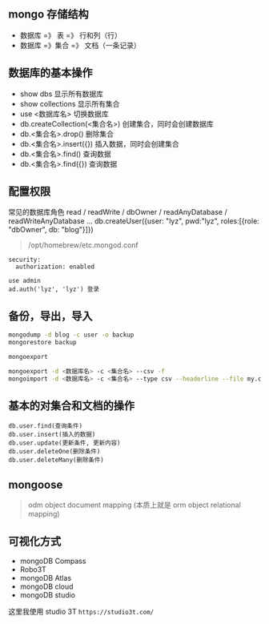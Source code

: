 ## mongo 存储结构

- 数据库 =》 表 =》 行和列（行）
- 数据库 =》集合 =》 文档（一条记录）

## 数据库的基本操作

- show dbs 显示所有数据库
- show collections 显示所有集合
- use <数据库名> 切换数据库
- db.createCollection(<集合名>) 创建集合，同时会创建数据库
- db.<集合名>.drop() 删除集合
- db.<集合名>.insert({}) 插入数据，同时会创建集合
- db.<集合名>.find() 查询数据
- db.<集合名>.find({}) 查询数据

## 配置权限

常见的数据库角色 read / readWrite / dbOwner / readAnyDatabase / readWriteAnyDatabase ...
db.createUser({user: "lyz", pwd:"lyz", roles:[{role: "dbOwner", db: "blog"}]})

> /opt/homebrew/etc.mongod.conf

```
security:
  authorization: enabled
```

```
use admin
ad.auth('lyz', 'lyz') 登录
```

## 备份，导出，导入

```sh
mongodump -d blog -c user -o backup
mongorestore backup

mongoexport

mongoexport -d <数据库名> -c <集合名> --csv -f
mongoimport -d <数据库名> -c <集合名> --type csv --headerline --file my.csv
```

## 基本的对集合和文档的操作

```
db.user.find(查询条件)
db.user.insert(插入的数据)
db.user.update(更新条件, 更新内容)
db.user.deleteOne(删除条件)
db.user.deleteMany(删除条件)
```

## mongoose

> odm object document mapping (本质上就是 orm object relational mapping)

## 可视化方式

- mongoDB Compass
- Robo3T
- mongoDB Atlas
- mongoDB cloud
- mongoDB studio

这里我使用 studio 3T `https://studio3t.com/`
